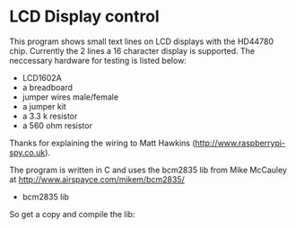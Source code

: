 LCD Display control
===================

This program shows small text lines on LCD displays with the HD44780 chip. 
Currently the 2 lines a 16 character display is supported. The neccessary 
hardware for testing is listed below: 

* LCD1602A
* a breadboard
* jumper wires male/female
* a jumper kit
* a 3.3 k resistor
* a 560 ohm resistor

Thanks for explaining the wiring to Matt Hawkins (http://www.raspberrypi-spy.co.uk).

The program is written in C and uses the bcm2835 lib from Mike McCauley at http://www.airspayce.com/mikem/bcm2835/ 

* bcm2835 lib 

So get a copy and compile the lib:
